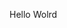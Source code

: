 Hello Wolrd










































































































































































































































































































































































































































































































































































































































































































































































































































































































































































































































